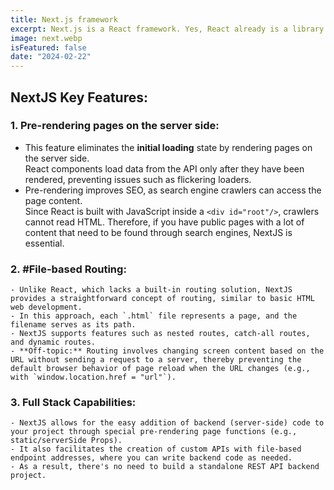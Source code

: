 ```yaml
---
title: Next.js framework
excerpt: Next.js is a React framework. Yes, React already is a library for JS. So it's already an extra layer on top of JS
image: next.webp
isFeatured: false
date: "2024-02-22"
---
```


## NextJS Key Features:

### 1. **Pre-rendering pages on the server side:**

- This feature eliminates the **initial loading** state by rendering pages on the server side.  
   React components load data from the API only after they have been rendered, preventing issues such as flickering loaders.
- Pre-rendering improves SEO, as search engine crawlers can access the page content.  
  Since React is built with JavaScript inside a `<div id="root"/>`, crawlers cannot read HTML. Therefore, if you have public pages with a lot of content that need to be found through search engines, NextJS is essential.

### 2. **#File-based Routing:**

    - Unlike React, which lacks a built-in routing solution, NextJS provides a straightforward concept of routing, similar to basic HTML web development.
    - In this approach, each `.html` file represents a page, and the filename serves as its path.
    - NextJS supports features such as nested routes, catch-all routes, and dynamic routes.
    - **Off-topic:** Routing involves changing screen content based on the URL without sending a request to a server, thereby preventing the default browser behavior of page reload when the URL changes (e.g., with `window.location.href = "url"`).

### 3. **Full Stack Capabilities:**

    - NextJS allows for the easy addition of backend (server-side) code to your project through special pre-rendering page functions (e.g., static/serverSide Props).
    - It also facilitates the creation of custom APIs with file-based endpoint addresses, where you can write backend code as needed.
    - As a result, there's no need to build a standalone REST API backend project.
